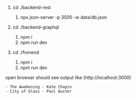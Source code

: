 1. cd ./backend-rest 
   1. npx json-server -p 3500 -w data/db.json
   
2. cd ./backend-graphql 
   1. npm i
   2. npm run dev
   
3. cd ./fronend 
   1. npm i
   2. npm run dev

open browser should see output like (http://localhost:3000)
```
- The Awakening - Kate Chopin
- City of Glass - Paul Auster
```
